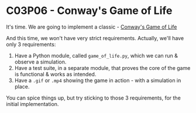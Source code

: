 # C03P06 - Conway's Game of Life

It's time. We are going to implement a classic - [Conway's Game of Life](https://en.wikipedia.org/wiki/Conway%27s_Game_of_Life)

And this time, we won't have very strict requirements. Actually, we'll have only 3 requirements:

1. Have a Python module, called `game_of_life.py`, which we can run & observe a simulation.
1. Have a test suite, in a separate module, that proves the core of the game is functional & works as intended.
1. Have a `.gif` or `.mp4` showing the game in action - with a simulation in place.

You can spice things up, but try sticking to those 3 requirements, for the initial implementation.
